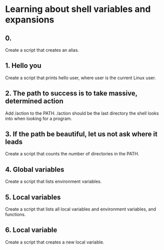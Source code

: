 # Learning about shell variables and expansions
## 0. <o>
Create a script that creates an alias.
## 1. Hello you
Create a script that prints hello user, where user is the current Linux user.
## 2. The path to success is to take massive, determined action
Add /action to the PATH. /action should be the last directory the shell looks into when looking for a program.
## 3. If the path be beautiful, let us not ask where it leads
Create a script that counts the number of directories in the PATH.
## 4. Global variables
Create a script that lists environment variables.
## 5. Local variables
Create a script that lists all local variables and environment variables, and functions.
## 6. Local variable
Create a script that creates a new local variable.
